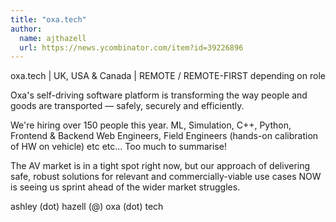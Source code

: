 ```yaml
---
title: "oxa.tech"
author:
  name: ajthazell
  url: https://news.ycombinator.com/item?id=39226896
---
```

oxa.tech | UK, USA &amp; Canada | REMOTE &#x2F; REMOTE-FIRST depending on role

Oxa&#x27;s self-driving software platform is transforming the way people and goods are transported — safely, securely and efficiently.

We&#x27;re hiring over 150 people this year. ML, Simulation, C++, Python, Frontend &amp; Backend Web Engineers, Field Engineers (hands-on calibration of HW on vehicle) etc etc... Too much to summarise!

The AV market is in a tight spot right now, but our approach of delivering safe, robust solutions for relevant and commercially-viable use cases NOW is seeing us sprint ahead of the wider market struggles.

ashley (dot) hazell (@) oxa (dot) tech
